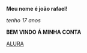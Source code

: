 **Meu nome é joão rafael!**

*tenho 17 anos*

**BEM VINDO Á MINHA CONTA**

[ALURA](https://cursos.alura.com.br/dashboard)

